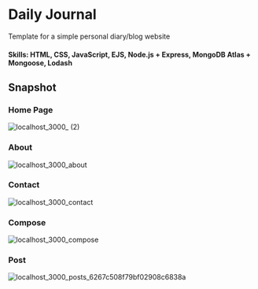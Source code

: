 # Daily Journal
Template for a simple personal diary/blog website

#### Skills: HTML, CSS, JavaScript, EJS, Node.js + Express, MongoDB Atlas + Mongoose, Lodash

## Snapshot
### Home Page
![localhost_3000_ (2)](https://user-images.githubusercontent.com/65327192/165278939-63f74fcd-b7c2-4df3-ba9e-16e9bf586a4b.png)
<br/>
### About
![localhost_3000_about](https://user-images.githubusercontent.com/65327192/165279061-8366586a-d9b3-4485-89ba-7a163013667c.png)
### Contact 
![localhost_3000_contact](https://user-images.githubusercontent.com/65327192/165279496-4666e6f5-c9f3-4f88-bc4a-c74fedb49989.png)
### Compose
![localhost_3000_compose](https://user-images.githubusercontent.com/65327192/165279719-dace4701-2854-46f3-bc5f-5a89b199b051.png)
### Post
![localhost_3000_posts_6267c508f79bf02908c6838a](https://user-images.githubusercontent.com/65327192/165279923-9bd0ae73-06ab-4185-8dcc-5ae7e81fac47.png)


  
